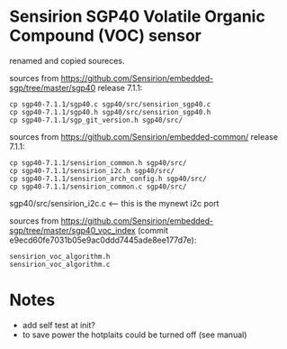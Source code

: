 
Sensirion SGP40 Volatile Organic Compound (VOC) sensor
======================================================
renamed and copied soureces.


sources from https://github.com/Sensirion/embedded-sgp/tree/master/sgp40 release 7.1.1:

```
cp sgp40-7.1.1/sgp40.c sgp40/src/sensirion_sgp40.c
cp sgp40-7.1.1/sgp40.h sgp40/src/sensirion_sgp40.h
cp sgp40-7.1.1/sgp_git_version.h sgp40/src/
```

sources from https://github.com/Sensirion/embedded-common/ release 7.1.1:
```
cp sgp40-7.1.1/sensirion_common.h sgp40/src/
cp sgp40-7.1.1/sensirion_i2c.h sgp40/src/
cp sgp40-7.1.1/sensirion_arch_config.h sgp40/src/
cp sgp40-7.1.1/sensirion_common.c sgp40/src/
```

sgp40/src/sensirion_i2c.c  <-- this is the mynewt i2c port


sources from https://github.com/Sensirion/embedded-sgp/tree/master/sgp40_voc_index
(commit e9ecd60fe7031b05e9ac0ddd7445ade8ee177d7e):
```
sensirion_voc_algorithm.h 
sensirion_voc_algorithm.c 
```

Notes
=====
- add self test at init?
- to save power the hotplaits could be turned off (see manual)

